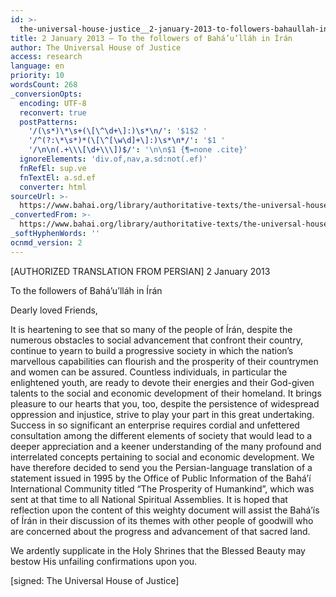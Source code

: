 ```yaml
---
id: >-
  the-universal-house-justice__2-january-2013-to-followers-bahaullah-in-iran__3780358122__en
title: 2 January 2013 – To the followers of Bahá’u’lláh in Írán
author: The Universal House of Justice
access: research
language: en
priority: 10
wordsCount: 268
_conversionOpts:
  encoding: UTF-8
  reconvert: true
  postPatterns:
    '/(\s*)\*\s+(\[\^\d+\]:)\s*\n/': '$1$2 '
    '/^(?:\*\s*)*(\[\^[\w\d]+\]:)\s*\n*/': '$1 '
    '/\n\n(.+\\\[\d+\\\])$/': '\n\n$1 {¶=none .cite}'
  ignoreElements: 'div.of,nav,a.sd:not(.ef)'
  fnRefEl: sup.ve
  fnTextEl: a.sd.ef
  converter: html
sourceUrl: >-
  https://www.bahai.org/library/authoritative-texts/the-universal-house-of-justice/messages/20130102_001/20130102_001.xhtml
_convertedFrom: >-
  https://www.bahai.org/library/authoritative-texts/the-universal-house-of-justice/messages/20130102_001/20130102_001.xhtml
_softHyphenWords: ''
ocnmd_version: 2
---
```

\[AUTHORIZED TRANSLATION FROM PERSIAN\]
2 January 2013

To the followers of Bahá’u’lláh in Írán

Dearly loved Friends,

It is heartening to see that so many of the people of Írán, despite the numerous obstacles to social advancement that confront their country, continue to yearn to build a progressive society in which the nation’s marvellous capabilities can flourish and the prosperity of their countrymen and women can be assured. Countless individuals, in particular the enlightened youth, are ready to devote their energies and their God-given talents to the social and economic development of their homeland. It brings pleasure to our hearts that you, too, despite the persistence of widespread oppression and injustice, strive to play your part in this great undertaking. Success in so significant an enterprise requires cordial and unfettered consultation among the different elements of society that would lead to a deeper appreciation and a keener understanding of the many profound and interrelated concepts pertaining to social and economic development. We have therefore decided to send you the Persian-language translation of a statement issued in 1995 by the Office of Public Information of the Bahá’í International Community titled “The Prosperity of Humankind”, which was sent at that time to all National Spiritual Assemblies. It is hoped that reflection upon the content of this weighty document will assist the Bahá’ís of Írán in their discussion of its themes with other people of goodwill who are concerned about the progress and advancement of that sacred land.

We ardently supplicate in the Holy Shrines that the Blessed Beauty may bestow His unfailing confirmations upon you.

\[signed: The Universal House of Justice\]
